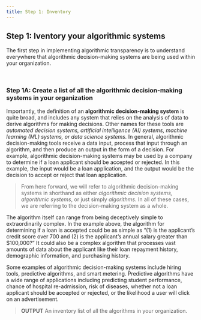 ```yaml
---
title: Step 1: Inventory
---
```


## Step 1: Iventory your algorithmic systems

The first step in implementing algorithmic transparency is to understand everywhere that algorithmic decision-making systems are being used within your organization.

<br>

### Step 1A: Create a list of all the algorithmic decision-making systems in your organization

Importantly, the definition of an **algorithmic decision-making system** is quite broad, and includes any system that relies on the analysis of data to derive algorithms for making decisions. Other names for these tools are _automated decision systems, artificial intelligence (AI) systems, machine learning (ML) systems, or data science systems._ In general, algorithmic decision-making tools receive a data input, process that input through an algorithm, and then produce an output in the form of a decision. For example, algorithmic decision-making systems may be used by a company to determine if a loan applicant should be accepted or rejected. In this example, the input would be a loan application, and the output would be the decision to accept or reject that loan application.

> From here forward, we will refer to algorithmic decision-making systems in shorthand as either _algorithmic decision systems, algorithmic systems_, or just simply _algorithms_. In all of these cases, we are referring to the decision-making system as a whole.

The algorithm itself can range from being deceptively simple to extraordinarily complex. In the example above, the algorithm for determining if a loan is accepted could be as simple as “(1) is the applicant’s credit score over 700 and (2) is the applicant’s annual salary greater than \$100,000?” It could also be a complex algorithm that processes vast amounts of data about the applicant like their loan repayment history, demographic information, and purchasing history.

Some examples of algorithmic decision-making systems include hiring tools, predictive algorithms, and smart metering. Predictive algorithms have a wide range of applications including predicting student performance, chance of hospital re-admission, risk of diseases, whether not a loan applicant should be accepted or rejected, or the likelihood a user will click on an advertisement.

> **OUTPUT** An inventory list of all the algorithms in your organization.



